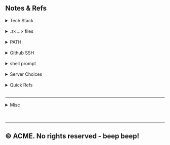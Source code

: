 ## Notes & Refs

<details>
    <summary>Tech Stack</summary><br>

| Thingy          | Sub-Thingy    |                     Version                      |
|:----------------|:--------------|:------------------------------------------------:|
| macOS           | M2 Pro        |                   Sonama 14.0                    |
| Homebrew        |               |                      4.1.17                      |
|                 | git           |                      2.42.0                      |
|                 | python3       |                  3.10 & 3.11.6                   |
|                 | PostgreSQL    |                       14.9                       |
|                 |               |                                                  |
| IntelliJ        | IDEA Ultimate |                     2023.2.3                     |
|                 | Plugins       |        GitHub Copilot, Google Cloud Code         |
|                 |               |                Maven (bundled v3)                |
|                 |               |                       ---                        |
|                 |               |            Tabnine, Add to gitignore             |
|                 |               | Lombok, Maven Helper, Junit 5 Mockito Generator, |
|                 |               |                                                  |
| SDKMAN!         |               |          script: 5.18.2 / native: 0.4.3          |
|                 | Java          |                   17.0.9-zulu                    |
|                 | SpringBoot    |                      3.1.5                       |
|                 |               |                                                  |
| NVM             |               |                      0.39.5                      |  
|                 | Node          |                   20.9.0 (LTS)                   |
|                 | NPM           |                      10.1.0                      |
|                 |               |                                                  |
| Docker Desktop  |               |                       4.25                       |
|                 |               |                                                  |
|                 |               |                                                  |


<details>
    <summary> ----- stack info </summary>    

* TODO:
  * <a href="https://tomcat.apache.org/" target="_blank">Apache Tomcat</a>@9 -> Codeup
  * <a href="https://dev.mysql.com/" target="_blank">MySQL</a>@8.0 -> Codeup

* <a href="https://brew.sh/" target="_blank">Homebrew</a>
  <br>The missing package manager for macOS - <a href="https://formulae.brew.sh/formula/" target="_blank">formulae search</a>.

    * <details>
        <summary> ----- | </summary>

        * <a href="https://git-scm.com/" target="_blank">Git version control system</a>
        * <a href="https://www.python.org/downloads/" target="_blank">Python.org downloads</a>
          <details>
            <summary>Commands</summary>

            ```
            python3 --version          
            which python3
            ```            
          </details>      
      </details>
    
* <a href="https://sdkman.io/" target="_blank">SDKMAN</a>
  <br>Version manager for languages like Java, Kotlin, Scala, and Groovy, as well as build tools like Gradle and Maven.<br>

    * <details>
        <summary> ----- | </summary><br>
      
        * <details>
            <summary>Commands</summary>

            ```
            sdk version
          
            sdk list // q to quit
            sdk list java
            
            sdk install java // latest stable
            sdk install java [tab]
            sdk install java 17-zulu /Library/Java/JavaVirtualMachines/zulu-17.jdk/Contents/Home
          
            sdk use scala 3.3.1
            
            sdk default scala 3.3.1
          
            sdk current java
            sdk current // all candidates
          
            sdk upgrade springboot // view outdated
            sdk upgrade
          
            sdk uninstall scala 3.3.1    
            ```
          </details>      

        * <details>
            <summary>Java</summary>

            * <a href="https://www.oracle.com/java/technologies/" target="_blank">Oracle Java</a>
            * <a href="https://www.azul.com/downloads/?os=macos&package=jdk#zulu" target="_blank">Azul JDK</a>

            ```
            # --------------------------
            # Without package manager                  
            # List installed java versions
            /usr/libexec/java_home -V                
            # View default java version
            java -version                  
            # Install a java version
            tar -xzf jdk-17_macos-aarch64_bin.tar.gz
            sudo mv <extracted-jdk-dir> /Library/Java/JavaVirtualMachines/                  
            # Remove a java version
            sudo rm -rf /Library/Java/JavaVirtualMachines/<jdk_dir>
            ```          
          </details>    

        * <details>
            <summary>Maven</summary>        

            * <a href="https://maven.apache.org/download.cgi" target="_blank">Apache Maven</a>
          </details>  
      </details>
    
* <a href="https://github.com/nvm-sh/nvm#table-of-contents" target="_blank">Node Version Manager</a>
    <br>Version manager for node.js, designed to be installed per-user, and invoked per-shell.<br>

    * <details>
        <summary> ----- | </summary>

        * <a href="https://nodejs.org/en" target="_blank">Nodejs.org</a>
        * <a href="https://docs.npmjs.com/" target="_blank">NPM</a>

        * <details>
            <summary>Commands</summary>

            ```
            # check installation
            command -v nvm
            nvm -v
            
            nvm ls-remote
          
            nvm install --lts
            nvm ls
            nvm use --lts
            nvm install-latest-npm
                
            node -v
            npm -v
            ```              
          </details>
    
* <a href="https://www.postgresql.org/download/macosx/" target="_blank">PostgreSQL</a>
  <br>Open source relational database system.<br>
    
    * <details>
        <summary> ----- | </summary><br>
        
        * <a href="https://www.postgresql.org/docs/14/app-initdb.html" target="_blank">initdb</a>
        * To start postgresql@14 now and restart at login:<br>
          ```
          brew services start postgresql@14
          ```
        * Iif you don't want/need a background service you can just run:<br>
          ```
          /opt/homebrew/opt/postgresql@14/bin/postgres -D /opt/homebrew/var/postgresql@14
          ```        
      </details>

* <a href="https://www.jetbrains.com/idea/" target="_blank">IntelliJ IDEA</a>
  <br>IDE for Java, Kotlin, Groovy, and Scala with support for frameworks like Spring, Micronaut, and Quarkus.<br>

* <a href="https://chrome.google.com/webstore/detail/angular-devtools/ienfalfjdbdpebioblfackkekamfmbnh" target="_blank">Angular DevTools</a>
  <br>Chrome extension for debugging and profiling Angular applications.

</details>

</details><br>


<details>
    <summary>.z<...> files</summary>

### * Sites
* <a href="https://zsh.sourceforge.io/" target="_blank">Zsh Official Site on Source Forge</a>
* <a href="https://ohmyz.sh/" target="_blank">Oh My Zsh</a>

### * Which shell

```
echo $SHELL
```
Expected return --> `/bin/zsh`

### * Location of files --> .z[...]

```
ls -ld ~/.z*
```

### * `.zprofile`

**Purpose:**
`.zprofile` is typically used for setting environment variables and
executing commands that should run once for a login shell.
It's similar in purpose to `.bash_profile` in the Bash environment.

**When it's executed:**
This file is sourced (i.e., its contents are executed) when you start
a login shell. A login shell is typically the shell that's started
when you first log in to your system, either from the login screen or
via SSH.

**Common Uses:**
* Setting `PATH` variables.
* Setting environment variables like `JAVA_HOME`, `GOPATH`, etc.
* Starting background services or processes that should run once
  per session.

### * `.zshrc`

**Purpose:** `.zshrc` is used for configurations that apply to
interactive shells. This means settings, aliases, functions, and
other configurations that you'd want every time you open a new
terminal window or tab.

**When it's executed:** This file is sourced every time you start an
interactive Zsh session. If you open a new terminal window or tab,
`.zshrc` gets executed.

**Common Uses:**
* Setting shell options.
* Defining aliases for commonly used commands.
* Setting shell prompts.
* Loading plugins or themes, especially if you're using a
  framework like Oh My Zsh.
* Defining functions for interactive use.

**Execution Order:**
* A new login shell (e.g., first log in to the system):
    * `.zshenv`
    * `.zprofile`
    * `.zshrc`
    * `.zlogin`
* A new interactive non-login shell (e.g., new terminal window or tab)
    * `.zshrc`

</details><br>



<details>
   <summary>PATH</summary>

### * PATH variable

List:
```
echo $PATH | tr ':' '\n'
```

Permanent in `.zprofile`:
```
export PATH="$PATH:/path/to/new/directory"
```

Temporary in terminal:
```
export PATH="$PATH:/path/to/new/directory"
```

To `.zshrc`:
```
echo "export PATH=$PATH:/path/to/new/directory" >> ~/.zshrc
source ~/.zshrc
```

</details><br>



<details>
   <summary>Github SSH</summary>

### * Sites
* <a href="https://github.com/settings/keys" target="_blank">GitHub Keys</a>

### * Commands
```
ls -al ~/.ssh
```
```
ssh-keygen -t ed25519 -C "your_email@example.com"
```
```
pbcopy < ~/.ssh/id_rsa.pub
```

</details><br>



<details>
   <summary>shell prompt</summary>

### * Sites
* <a href="https://zsh-prompt-generator.site/" target="_blank">Zsh Generator</a>

### * Current prompt config
```
echo $PS1
```

### * Other configs
```
PS1="%n@%m %1~ %# "
PS1="%n@%m %d %# "
PS1="%d %# "
```

### * From terminal or a `.z<...>` file
```
PS1pri="%n@%m %1~ %# "
PS1dir="%d %# "
```
Then switch between them with:
```
PS1=$PS1pri
```

</details><br>

<details>
  <summary>Server Choices</summary><br>

* <details>
    <summary>node http server</summary><br>

    ```
    npm install express
    ```
  create `server.js` file:
    ```
    const express = require('express');
    const app = express();
    const port = 8080;
     
    # static files are within public dir
    app.use(express.static('public'));
    
    app.listen(port, () => {
        console.log(`Server is listening on port ${port}`);
    });
    ```
  start the server:
    ```
    node server.js
    ```

   </details>

* <details>
    <summary>python http server</summary><br>

  From within the `index.html` folder:

    ```
    python3 -m http.server 8080
    ```

  To quit: `ctrl c`
  </details>

</details><br>

<details>
   <summary>Quick Refs</summary><br>

* <a href="https://github.com/0nn0/git-basics-cheatsheet" target="_blank">Git Cheat Sheet</a>
* <a href="https://github.com/0nn0/terminal-mac-cheatsheet" target="_blank">Terminal Cheat Sheet</a>
* <a href="https://ss64.com/osx/" target="_blank">macOS command line</a>

</details><br>

---------------------------------------------------------------

<details>
   <summary>Misc</summary><br>

* <details>
    <summary>PDF creation from .* files -> e.g. ChatWithPDF</summary>
      
    ### * Find and copy files in dir to a new dir
    * Set search criteria - find .java files
        ```
        search_criteria=(. -name "*.java" -type f)
        echo ${search_criteria[@]}
        ```        
    * Find the files
        ```
        find \
        "${search_criteria[@]}" -print && \
        echo "Total: $(find "${search_criteria[@]}" | wc -l)"
        ```
    * Copy the files
        ```
        dest_dir=~/knowledge-repo
        ```
        ```
        mkdir -p "$dest_dir"
        ```
        ```  
        find \
        "${search_criteria[@]}" -print0 | \
        xargs -0 -I {} cp {} "$dest_dir/"
        ```

    ### * Combine into pdf
    * Choices
        ```
        file_name=combined
        cat *.java > "$file_name.txt" && \
        textutil -convert docx -output "$file_name.docx" "$file_name.txt"
        ```
        Or
        ```
        file_name=combined2
        textutil -cat docx -output "$file_name.docx" *.java
        ```
         Or
        ```
        file_name=combined3
        cat *.java > "$file_name.txt" && \
        cupsfilter -o landscape \
        "$file_name.txt" > "$file_name.pdf" && \
        rm "$file_name.txt"
        ```

</details><br/>

</details><br/>







---
© ACME. No rights reserved - beep beep!
---